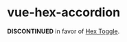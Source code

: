 # vue-hex-accordion

**DISCONTINUED** in favor of [Hex Toggle](https://github.com/LionsMouthDigital/vue-hex-toggle).
